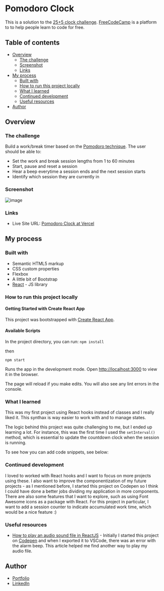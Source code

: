 # Pomodoro Clock

This is a solution to the [25+5 clock challenge](https://www.freecodecamp.org/learn/front-end-libraries/front-end-libraries-projects/build-a-25--5-clock). [FreeCodeCamp](https://www.freecodecamp.org/) is a platform to to help people learn to code for free.

## Table of contents

- [Overview](#overview)
  - [The challenge](#the-challenge)
  - [Screenshot](#screenshot)
  - [Links](#links)
- [My process](#my-process)
  - [Built with](#built-with)
  - [How to run this project locally](#how-to-run-this-project-locally)
  - [What I learned](#what-i-learned)
  - [Continued development](#continued-development)
  - [Useful resources](#useful-resources)
- [Author](#author)

## Overview

### The challenge

Build a work/break timer based on the [Pomodoro technique](https://en.wikipedia.org/wiki/Pomodoro_Technique). The user should be able to:
- Set the work and break session lengths from 1 to 60 minutes
- Start, pause and reset a session
- Hear a beep everytime a session ends and the next session starts
- Identify which session they are currently in 

### Screenshot

![image](https://user-images.githubusercontent.com/64551613/120117598-514fb280-c164-11eb-9b8d-3db79d008431.png)

### Links

- Live Site URL: [Pomodoro Clock at Vercel](https://pomodoro-clock-mocha.vercel.app/)

## My process

### Built with

- Semantic HTML5 markup
- CSS custom properties
- Flexbox
- A little bit of Bootstrap
- [React](https://reactjs.org/) - JS library

### How to run this project locally

#### Getting Started with Create React App

This project was bootstrapped with [Create React App](https://github.com/facebook/create-react-app).

#### Available Scripts

In the project directory, you can run:
```npm install``` 

then

```npm start```

Runs the app in the development mode.
Open [http://localhost:3000](http://localhost:3000) to view it in the browser.

The page will reload if you make edits.
You will also see any lint errors in the console.

### What I learned

This was my first project using React hooks instead of classes and I really liked it. This synthax is way easier to work with and to manage states.

The logic behind this project was quite challenging to me, but I ended up learning a lot. For instance, this was the first time I used the ```setInterval()``` method, which is essential to update the countdown clock when the session is running. 

To see how you can add code snippets, see below:

### Continued development

I loved to worked with React hooks and I want to focus on more projects using these. I also want to improve the componentization of my future projects - as I mentioned before, I started this project on Codepen so I think I could have done a better jobs dividing my application in more components. There are also some features that I want to explore, such as using Font Awesome icons as a package with React.
For this project in particular, I want to add a session counter to indicate accumulated work time, which would be a nice feature :)

### Useful resources

- [How to play an audio sound file in ReactJS](https://coderrocketfuel.com/article/how-to-play-a-mp3-sound-file-in-react-js) - Initially I started this project on [Codepen](https://codepen.io) and when I exported it to VSCode, there was an error with the alarm beep. This article helped me find another way to play my audio file.

## Author

- [Portfolio](https://barbaraaliverti.github.io/)
- [LinkedIn](https://www.linkedin.com/in/barbaraaliverti)
